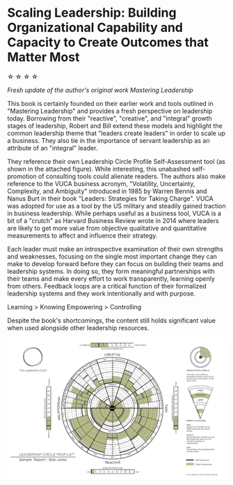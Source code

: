 
# Scaling Leadership: Building Organizational Capability and Capacity to Create Outcomes that Matter Most

&#9734; &#9734; &#9734; &#9734;

_Fresh update of the author's original work Mastering Leadership_

This book is certainly founded on their earlier work and tools outlined in "Mastering Leadership" and provides a fresh perspective on leadership today. Borrowing from their "reactive", "creative", and "integral" growth stages of leadership, Robert and Bill extend these models and highlight the common leadership theme that "leaders create leaders" in order to scale up a business. They also tie in the importance of servant leadership as an attribute of an "integral" leader.

They reference their own Leadership Circle Profile Self-Assessment tool (as shown in the attached figure). While interesting, this unabashed self-promotion of consulting tools could alienate readers. The authors also make reference to the VUCA business acronym, "Volatility, Uncertainty, Complexity, and Ambiguity" introduced in 1985 by Warren Bennis and Nanus Burt in their book "Leaders: Strategies for Taking Charge". VUCA was adopted for use as a tool by the US military and steadily gained traction in business leadership. While perhaps useful as a business tool, VUCA is a bit of a "crutch" as Harvard Business Review wrote in 2014 where leaders are likely to get more value from objective qualitative and quantitative measurements to affect and influence their strategy.

Each leader must make an introspective examination of their own strengths and weaknesses, focusing on the single most important change they can make to develop forward before they can focus on building their teams and leadership systems. In doing so, they form meaningful partnerships with their teams and make every effort to work transparently, learning openly from others. Feedback loops are a critical function of their formalized leadership systems and they work intentionally and with purpose.

Learning > Knowing
Empowering > Controlling

Despite the book's shortcomings, the content still holds significant value when used alongside other leadership resources.

![Example](./example.jpg)
